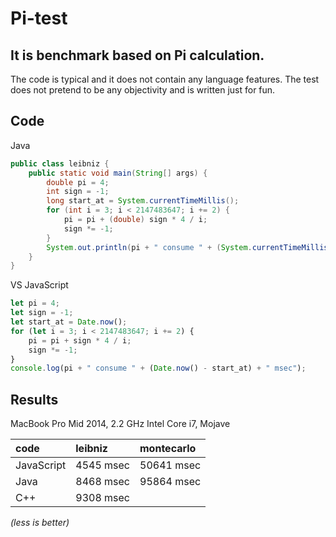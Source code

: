 # Pi-test

## It is benchmark based on Pi calculation.

The code is typical and it does not contain any language features. The test does not pretend to be any objectivity and is written just for fun.

## Code

Java
```java
public class leibniz {
    public static void main(String[] args) {
        double pi = 4;
        int sign = -1;
        long start_at = System.currentTimeMillis();
        for (int i = 3; i < 2147483647; i += 2) {
            pi = pi + (double) sign * 4 / i;
            sign *= -1;
        }
        System.out.println(pi + " consume " + (System.currentTimeMillis() - start_at) + " msec");
    }
}
```
VS JavaScript
```javascript
let pi = 4;
let sign = -1;
let start_at = Date.now();
for (let i = 3; i < 2147483647; i += 2) {
    pi = pi + sign * 4 / i;
    sign *= -1;
}
console.log(pi + " consume " + (Date.now() - start_at) + " msec");
```

## Results

MacBook Pro Mid 2014, 2.2 GHz Intel Core i7, Mojave

| code       | leibniz   | montecarlo |
|:-----------|:----------|:-----------|
| JavaScript | 4545 msec | 50641 msec |
| Java       | 8468 msec | 95864 msec |
| C++        | 9308 msec |            |

_(less is better)_
